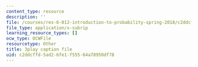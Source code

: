 ```yaml
---
content_type: resource
description: ''
file: /courses/res-6-012-introduction-to-probability-spring-2018/c2ddcffd5ad26fe1f55564a78950df78_XsowwurOvH0.srt
file_type: application/x-subrip
learning_resource_types: []
ocw_type: OCWFile
resourcetype: Other
title: 3play caption file
uid: c2ddcffd-5ad2-6fe1-f555-64a78950df78
---
```

